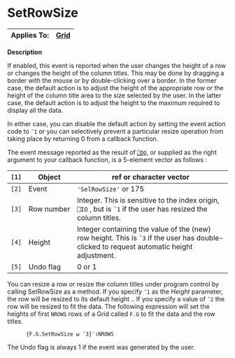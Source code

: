 




<h1 class="heading"><span class="name">SetRowSize</span></h1>

| Applies To: | [Grid](./grid.md) |
| --- | ---  |


**Description**


If enabled, this event is reported when the user changes the height of a row or changes the height of the column titles. This may be done by dragging a border with the mouse or by double-clicking over a border. In the former case, the default action is to adjust the height of the appropriate row or the height of the column title area to the size selected by the user. In the latter case, the default action is to adjust the height to the maximum required to display all the data.



In either case, you can disable the default action by setting the event action code to `¯1` or you can selectively prevent a particular resize operation from taking place by returning 0 from a callback function.



The event message reported as the result of [`⎕DQ`](../../Language/System%20Functions/dq.htm), or supplied as the right argument to your callback function, is a 5-element vector as follows :


| `[1]` | Object | ref or character vector |
| --- | --- | ---  |
| `[2]` | Event | `'SelRowSize'` or 175 |
| `[3]` | Row number | Integer. This is sensitive to the index origin, `⎕IO` , but is `¯1` if the user has resized the column titles. |
| `[4]` | Height | Integer containing the value of the (new) row height. This is `¯3` if the user has double-clicked to request automatic height adjustment. |
| `[5]` | Undo flag | 0 or 1 |




You can resize a row or resize the column titles under program control by calling SetRowSize as a method. If you specify `¯1` as the *Height* parameter, the row will be resized to its default height .. If you specify a value of `¯2` the row will be resized to fit the data. The following expression will set the heights of first `NROWS` rows of a Grid called `F.G` to fit the data and the row titles.
```apl
      {F.G.SetRowSize ⍵ ¯3}¨⍳NROWS
```



The Undo flag is always 1 if the event was generated by the user.


